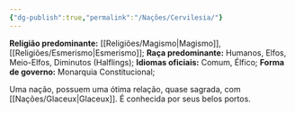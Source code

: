 ```yaml
---
{"dg-publish":true,"permalink":"/Nações/Cervilesia/"}
---
```


 __Religião predominante:__ [[Religiões/Magismo\|Magismo]], [[Religiões/Esmerismo\|Esmerismo]];
 __Raça predominante:__ Humanos, Elfos, Meio-Elfos, Diminutos (Halflings);
 __Idiomas oficiais:__ Comum, Élfico;
 __Forma de governo:__ Monarquia Constitucional;
 
Uma nação, possuem uma ótima relação, quase sagrada, com [[Nações/Glaceux\|Glaceux]]. É conhecida por seus belos portos.